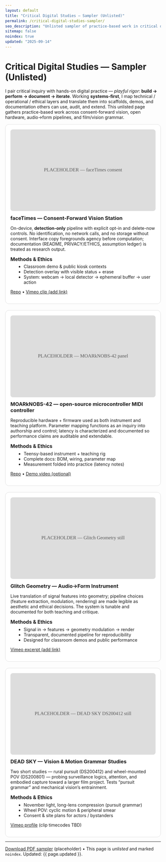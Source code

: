 ```yaml
---
layout: default
title: "Critical Digital Studies — Sampler (Unlisted)"
permalink: /critical-digital-studies-sampler/
seo_description: "Unlisted sampler of practice-based work in critical digital studies by Ben Severns"
sitemap: false
noindex: true
updated: "2025-09-14"
---
```


<!-- Ghost page — keep it off the nav and out of search. Swappable assets live in /assets/images/cds/ and /assets/docs/. -->

# Critical Digital Studies — Sampler (Unlisted)

I pair critical inquiry with hands-on digital practice — *playful rigor*: **build → perform → document → iterate**. Working **systems-first**, I map technical / operational / ethical layers and translate them into scaffolds, demos, and documentation others can use, audit, and extend. This unlisted page gathers practice-based work across consent-forward vision, open hardware, audio→form pipelines, and film/vision grammar.

<div class="cards">

<!-- CARD 1 -->
<article class="card">
  <img src="/assets/images/cds/faceTimes-consent.svg" alt="faceTimes consent screen showing detection-only, opt-in language and a visible delete-now action">
  <h3>faceTimes — Consent-Forward Vision Station</h3>
  <p>On-device, <strong>detection-only</strong> pipeline with explicit opt-in and delete-now controls. No identification, no network calls, and no storage without consent. Interface copy foregrounds agency before computation; documentation (README, PRIVACY/ETHICS, assumption ledger) is treated as research output.</p>
  <h4>Methods & Ethics</h4>
  <ul>
    <li>Classroom demo & public kiosk contexts</li>
    <li>Detection overlay with visible status + erase</li>
    <li>System: webcam → local detector → ephemeral buffer → user action</li>
  </ul>
  <p><a href="https://github.com/bseverns/faceTimes">Repo</a> • <a href="#" aria-disabled="true">Vimeo clip (add link)</a></p>
</article>

<!-- CARD 2 -->
<article class="card">
  <img src="/assets/images/cds/mn42-panel.svg" alt="MOARkNOBS-42 panel top-down with labeled controls">
  <h3>MOARkNOBS-42 — open-source microcontroller MIDI controller</h3>
  <p>Reproducible hardware + firmware used as both instrument and teaching platform. Parameter mapping functions as an inquiry into authorship and control; latency is characterized and documented so performance claims are auditable and extendable.</p>
  <h4>Methods & Ethics</h4>
  <ul>
    <li>Teensy-based instrument + teaching rig</li>
    <li>Complete docs: BOM, wiring, parameter map</li>
    <li>Measurement folded into practice (latency notes)</li>
  </ul>
  <p><a href="https://github.com/bseverns/MOARkNOBS-42">Repo</a> • <a href="#" aria-disabled="true">Demo video (optional)</a></p>
</article>

<!-- CARD 3 -->
<article class="card">
  <img src="/assets/images/cds/glitch-geometry-still.svg" alt="Generative geometry frame driven by live audio features">
  <h3>Glitch Geometry — Audio→Form Instrument</h3>
  <p>Live translation of signal features into geometry; pipeline choices (feature extraction, modulation, rendering) are made legible as aesthetic and ethical decisions. The system is tunable and documented for both teaching and critique.</p>
  <h4>Methods & Ethics</h4>
  <ul>
    <li>Signal in → features → geometry modulation → render</li>
    <li>Transparent, documented pipeline for reproducibility</li>
    <li>Designed for classroom demos and public performance</li>
  </ul>
  <p><a href="#" aria-disabled="true">Vimeo excerpt (add link)</a></p>
</article>

<!-- CARD 4 -->
<article class="card">
  <img src="/assets/images/cds/ds200412-still.svg" alt="Dead Sky rural pursuit still, a lone figure on a November road">
  <h3>DEAD SKY — Vision & Motion Grammar Studies</h3>
  <p>Two short studies — rural pursuit (DS200412) and wheel-mounted POV (DS200801) — probing surveillance logics, attention, and embodied capture toward a larger film project. Tests “pursuit grammar” and mechanical vision’s entrainment.</p>
  <h4>Methods & Ethics</h4>
  <ul>
    <li>November light, long-lens compression (pursuit grammar)</li>
    <li>Wheel POV: cyclic motion & peripheral smear</li>
    <li>Consent & site plans for actors / bystanders</li>
  </ul>
  <p><a href="https://vimeo.com/user2746012">Vimeo profile</a> (clip timecodes TBD)</p>
</article>

<!-- OPTIONAL SLOTS (uncomment and fill as you add) -->
<!--
<article class="card">
  <img src="/assets/images/cds/spectacle-mediafast.svg" alt="Prompt card and public intervention still for Spectacle / Media Fast">
  <h3>Spectacle / Media Fast — Critical Pedagogy Interventions</h3>
  <p>Paired interventions that make media power felt: a “Spectacle” action-lecture moves critique into public space; a structured “Media Fast” maps sensory shifts and agency before reflective media making. Designed as public method; prompts and reflections are the artifacts.</p>
  <h4>Methods & Ethics</h4>
  <ul>
    <li>Transparent prompts; bystander consent & respect</li>
    <li>Reflection before publication; no IDs without release</li>
    <li>Documentation pack (brief, roles, reflection prompts)</li>
  </ul>
  <p><a href="#" aria-disabled="true">Brief</a> • <a href="#" aria-disabled="true">Reflection template</a></p>
</article>

<article class="card">
  <img src="/assets/images/cds/mcad-media2-mtn.svg" alt="MCAD Media 2: public access broadcast production still">
  <h3>MCAD Media 2 — MTN Public Access Broadcast</h3>
  <p>Studio-seminar culminating in a 28.5-minute MTN broadcast planned, produced, and edited by students. The artifact is civic-facing media formed by calendars, critique gates, and documentation standards for longevity.</p>
  <h4>Methods & Ethics</h4>
  <ul>
    <li>Roles & calendars; consent and authorship checkpoints</li>
    <li>Deliverables: broadcast master + process docs</li>
    <li>Public exhibition as peer review</li>
  </ul>
  <p><a href="#" aria-disabled="true">Episode link</a> • <a href="#" aria-disabled="true">Production calendar</a></p>
</article>
-->

</div>

<hr>

<p><a href="/assets/docs/Severns_CriticalDigitalStudies_Sampler.pdf">Download PDF sampler</a> (placeholder) • This page is <em>unlisted</em> and marked <code>noindex</code>. Updated: {{ page.updated }}.</p>

<style>
.cards { display:grid; gap:1.25rem; grid-template-columns: repeat(auto-fit,minmax(260px,1fr)); }
.card { border:1px solid #ddd; padding:1rem; border-radius:12px; background:#fff; }
.card img { max-width:100%; height:auto; border-radius:8px; }
.card h3 { margin:.6rem 0 .35rem; }
.card h4 { margin:.5rem 0 .35rem; font-size:1rem; }
.card ul { margin:.25rem 0 .5rem 1.2rem; }
@media print {
  header.site-head, footer.site-footer, nav { display:none !important; }
  .card { break-inside: avoid; border:0; padding:0; }
}
</style>
